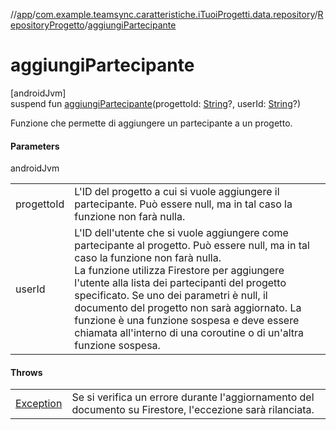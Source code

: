 //[app](../../../index.md)/[com.example.teamsync.caratteristiche.iTuoiProgetti.data.repository](../index.md)/[RepositoryProgetto](index.md)/[aggiungiPartecipante](aggiungi-partecipante.md)

# aggiungiPartecipante

[androidJvm]\
suspend fun [aggiungiPartecipante](aggiungi-partecipante.md)(progettoId: [String](https://kotlinlang.org/api/latest/jvm/stdlib/kotlin/-string/index.html)?, userId: [String](https://kotlinlang.org/api/latest/jvm/stdlib/kotlin/-string/index.html)?)

Funzione che permette di aggiungere un partecipante a un progetto.

#### Parameters

androidJvm

| | |
|---|---|
| progettoId | L'ID del progetto a cui si vuole aggiungere il partecipante. Può essere null, ma in tal caso la funzione non farà nulla. |
| userId | L'ID dell'utente che si vuole aggiungere come partecipante al progetto. Può essere null, ma in tal caso la funzione non farà nulla.<br>La funzione utilizza Firestore per aggiungere l'utente alla lista dei partecipanti del progetto specificato. Se uno dei parametri è null, il documento del progetto non sarà aggiornato. La funzione è una funzione sospesa e deve essere chiamata all'interno di una coroutine o di un'altra funzione sospesa. |

#### Throws

| | |
|---|---|
| [Exception](https://kotlinlang.org/api/latest/jvm/stdlib/kotlin/-exception/index.html) | Se si verifica un errore durante l'aggiornamento del documento su Firestore, l'eccezione sarà rilanciata. |
